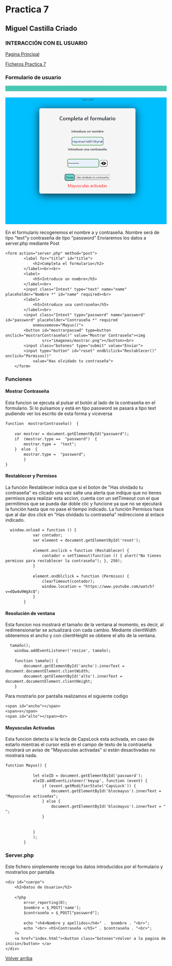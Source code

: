 # Practica 7
##  Miguel Castilla Criado 
### **INTERACCIÓN CON EL USUARIO**


<a href= '../Practicas/../README.md'>Pagina Principal</a>

<a href= '../P7/'>Ficheros Practica 7</a>

### **Formulario de usuario**


<img src="imagenes/form.png">

En el formulario recogeremos el nombre a y contraseña. Nombre será de tipo "text"y contraseña de tipo "password"
Enviaremos los datos a server.php mediante Post
    
    <form action="server.php" method="post">
            <label for="title" id="title">
                <h2>Completa el formulario</h2>
            </label><br><br>
            <label>
                <h5>Introduce un nombre</h5>
            </label><br>
            <input class="Intext" type="text" name="name" placeholder="Nombre *" id="name" required><br>
            <label>
                <h5>Introduce una contraseña</h5>
            </label><br>
            <input class="Intext" type="password" name="password" id="password" placeholder="Contraseña *" required
                onmousemove="Mayus()">
            <button id="mostrarpasswd" type=button onclick="mostrarContraseña()" value="Mostrar Contraseña"><img
                    src="imagenes/mostrar.png"></button><br>
            <input class="botones" type="submit" value="Enviar">
            <input type="button" id="reset" ondblclick="Restablecer()" onclick="Permisos()"
                value="Has olvidado tu contraseña">
        </form>



	

### **Funciones**

#### **Mostrar Contraseña**

Esta funcion se ejecuta al pulsar el botón al lado de la contraseña en el formulario.
Si lo pulsamos y está en tipo password se pasará a tipo text pudiendo ver los escrito de esta forma y viceversa
	
    function  mostrarContraseña()  {

		var mostrar = document.getElementById("password");
		if  (mostrar.type ==  "password")  {
			mostrar.type =  "text";
		}  else  {
			mostrar.type =  "password";
			}
	}
    
#### **Restablecer y Permisos**

La función Restablecer indica que si el boton de "Has olvidado tu contraseña" es clicado una vez salte una alerta que indique que no
tienes permisos para realizar esta accion, cuenta con un setTimeout con el que permitimos que se pueda dar doble clic y funcione ya 
que no se ejecutará la función hasta que no pase el tiempo indicado. La función Permisos hace que al dar dos click en "Has olvidado tu contraseña"
redireccione al enlace indicado.
	  
      window.onload = function () {
                var contador;
                var element = document.getElementById('reset');

                element.onclick = function (Restablecer) {
                    contador = setTimeout(function () { alert("No tienes permisos para restablecer la contraseña"); }, 250);
                }

                element.ondblclick = function (Permisos) {
                    clearTimeout(contador);
                    window.location = "https://www.youtube.com/watch?v=dQw4w9WgXcQ";
                }
            }
            
#### **Resolución de ventana**

Esta funcion nos mostrará el tamaño de la ventana al momento, es decir, al redimensionarlar se actualizará con cada cambio.
Mediante clientWidth obtenemos el ancho y con clientHeight se obtiene el alto de la ventana.
	  
      tamaño();
        window.addEventListener('resize', tamaño);

        function tamaño() {
            document.getElementById('ancho').innerText = document.documentElement.clientWidth;
            document.getElementById('alto').innerText = document.documentElement.clientHeight;
        }     
            

Para mostrarlo por pantalla realizamos el siguiente codigo
    
    <span id="ancho"></span>
    <span>x</span>
    <span id="alto"></span><br>
    

#### **Mayusculas Activadas**
Esta funcion detecta si la tecla de CapsLock esta activada, en caso de estarlo mientras el cursor está en el campo de texto de la
contraseña mostrará un aviso de "Mayusculas activadas" si están desactivadas no mostrará nada.

    function Mayus() {

                let eleID = document.getElementById('password');
                eleID.addEventListener('keyup', function (event) {
                    if (event.getModifierState('CapsLock')) {
                        document.getElementById('blocmayus').innerText = "Mayusculas activadas";
                    } else {
                        document.getElementById('blocmayus').innerText = " ";
                    }


                }
                );
            }



### **Server.php**

Este fichero simplemente recoge los datos introducidos por el formulario y mostrarlos por pantalla

    <div id="cuerpo">
        <h2>Datos de Usuario</h2>

        <?php
            error_reporting(0);
            $nombre = $_POST['name'];
            $contraseña = $_POST["password"];

            echo "<h4>Nombre y apellidos</h4>" .  $nombre . "<br>";
            echo "<br> <h5>Contraseña </h5>" . $contraseña . "<br>";
        ?>
        <a href="index.html"><button class="botones">Volver a la pagina de inicio</button> </a>
    </div>
	
    

[Volver arriba](#Practica-7)

